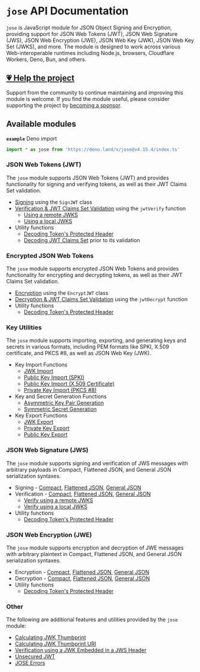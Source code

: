 # `jose` API Documentation

`jose` is JavaScript module for JSON Object Signing and Encryption, providing support for JSON Web Tokens (JWT), JSON Web Signature (JWS), JSON Web Encryption (JWE), JSON Web Key (JWK), JSON Web Key Set (JWKS), and more. The module is designed to work across various Web-interoperable runtimes including Node.js, browsers, Cloudflare Workers, Deno, Bun, and others.

## [💗 Help the project](https://github.com/sponsors/panva)

Support from the community to continue maintaining and improving this module is welcome. If you find the module useful, please consider supporting the project by [becoming a sponsor](https://github.com/sponsors/panva).

## Available modules

**`example`** Deno import
```js
import * as jose from 'https://deno.land/x/jose@v4.15.4/index.ts'
```

### JSON Web Tokens (JWT)

The `jose` module supports JSON Web Tokens (JWT) and provides functionality for signing and verifying tokens, as well as their JWT Claims Set validation.

- [Signing](https://github.com/panva/jose/blob/v4.15.4/docs/classes/jwt_sign.SignJWT.md) using the `SignJWT` class
- [Verification & JWT Claims Set Validation](https://github.com/panva/jose/blob/v4.15.4/docs/functions/jwt_verify.jwtVerify.md) using the `jwtVerify` function
  - [Using a remote JWKS](https://github.com/panva/jose/blob/v4.15.4/docs/functions/jwks_remote.createRemoteJWKSet.md)
  - [Using a local JWKS](https://github.com/panva/jose/blob/v4.15.4/docs/functions/jwks_local.createLocalJWKSet.md)
- Utility functions
  - [Decoding Token's Protected Header](https://github.com/panva/jose/blob/v4.15.4/docs/functions/util_decode_protected_header.decodeProtectedHeader.md)
  - [Decoding JWT Claims Set](https://github.com/panva/jose/blob/v4.15.4/docs/functions/util_decode_jwt.decodeJwt.md) prior to its validation

### Encrypted JSON Web Tokens

The `jose` module supports encrypted JSON Web Tokens and provides functionality for encrypting and decrypting tokens, as well as their JWT Claims Set validation.

- [Encryption](https://github.com/panva/jose/blob/v4.15.4/docs/classes/jwt_encrypt.EncryptJWT.md) using the `EncryptJWT` class
- [Decryption & JWT Claims Set Validation](https://github.com/panva/jose/blob/v4.15.4/docs/functions/jwt_decrypt.jwtDecrypt.md) using the `jwtDecrypt` function
- Utility functions
  - [Decoding Token's Protected Header](https://github.com/panva/jose/blob/v4.15.4/docs/functions/util_decode_protected_header.decodeProtectedHeader.md)

### Key Utilities

The `jose` module supports importing, exporting, and generating keys and secrets in various formats, including PEM formats like SPKI, X.509 certificate, and PKCS #8, as well as JSON Web Key (JWK).

- Key Import Functions
  - [JWK Import](https://github.com/panva/jose/blob/v4.15.4/docs/functions/key_import.importJWK.md)
  - [Public Key Import (SPKI)](https://github.com/panva/jose/blob/v4.15.4/docs/functions/key_import.importSPKI.md)
  - [Public Key Import (X.509 Certificate)](https://github.com/panva/jose/blob/v4.15.4/docs/functions/key_import.importX509.md)
  - [Private Key Import (PKCS #8)](https://github.com/panva/jose/blob/v4.15.4/docs/functions/key_import.importPKCS8.md)
- Key and Secret Generation Functions
  - [Asymmetric Key Pair Generation](https://github.com/panva/jose/blob/v4.15.4/docs/functions/key_generate_key_pair.generateKeyPair.md)
  - [Symmetric Secret Generation](https://github.com/panva/jose/blob/v4.15.4/docs/functions/key_generate_secret.generateSecret.md)
- Key Export Functions
  - [JWK Export](https://github.com/panva/jose/blob/v4.15.4/docs/functions/key_export.exportJWK.md)
  - [Private Key Export](https://github.com/panva/jose/blob/v4.15.4/docs/functions/key_export.exportPKCS8.md)
  - [Public Key Export](https://github.com/panva/jose/blob/v4.15.4/docs/functions/key_export.exportSPKI.md)

### JSON Web Signature (JWS)

The `jose` module supports signing and verification of JWS messages with arbitrary payloads in Compact, Flattened JSON, and General JSON serialization syntaxes.

- Signing - [Compact](https://github.com/panva/jose/blob/v4.15.4/docs/classes/jws_compact_sign.CompactSign.md), [Flattened JSON](https://github.com/panva/jose/blob/v4.15.4/docs/classes/jws_flattened_sign.FlattenedSign.md), [General JSON](https://github.com/panva/jose/blob/v4.15.4/docs/classes/jws_general_sign.GeneralSign.md)
- Verification - [Compact](https://github.com/panva/jose/blob/v4.15.4/docs/functions/jws_compact_verify.compactVerify.md), [Flattened JSON](https://github.com/panva/jose/blob/v4.15.4/docs/functions/jws_flattened_verify.flattenedVerify.md), [General JSON](https://github.com/panva/jose/blob/v4.15.4/docs/functions/jws_general_verify.generalVerify.md)
  - [Verify using a remote JWKS](https://github.com/panva/jose/blob/v4.15.4/docs/functions/jwks_remote.createRemoteJWKSet.md)
  - [Verify using a local JWKS](https://github.com/panva/jose/blob/v4.15.4/docs/functions/jwks_local.createLocalJWKSet.md)
- Utility functions
  - [Decoding Token's Protected Header](https://github.com/panva/jose/blob/v4.15.4/docs/functions/util_decode_protected_header.decodeProtectedHeader.md)

### JSON Web Encryption (JWE)

The `jose` module supports encryption and decryption of JWE messages with arbitrary plaintext in Compact, Flattened JSON, and General JSON serialization syntaxes.

- Encryption - [Compact](https://github.com/panva/jose/blob/v4.15.4/docs/classes/jwe_compact_encrypt.CompactEncrypt.md), [Flattened JSON](https://github.com/panva/jose/blob/v4.15.4/docs/classes/jwe_flattened_encrypt.FlattenedEncrypt.md), [General JSON](https://github.com/panva/jose/blob/v4.15.4/docs/classes/jwe_general_encrypt.GeneralEncrypt.md)
- Decryption - [Compact](https://github.com/panva/jose/blob/v4.15.4/docs/functions/jwe_compact_decrypt.compactDecrypt.md), [Flattened JSON](https://github.com/panva/jose/blob/v4.15.4/docs/functions/jwe_flattened_decrypt.flattenedDecrypt.md), [General JSON](https://github.com/panva/jose/blob/v4.15.4/docs/functions/jwe_general_decrypt.generalDecrypt.md)
- Utility functions
  - [Decoding Token's Protected Header](https://github.com/panva/jose/blob/v4.15.4/docs/functions/util_decode_protected_header.decodeProtectedHeader.md)

### Other

The following are additional features and utilities provided by the `jose` module:

- [Calculating JWK Thumbprint](https://github.com/panva/jose/blob/v4.15.4/docs/functions/jwk_thumbprint.calculateJwkThumbprint.md)
- [Calculating JWK Thumbprint URI](https://github.com/panva/jose/blob/v4.15.4/docs/functions/jwk_thumbprint.calculateJwkThumbprintUri.md)
- [Verification using a JWK Embedded in a JWS Header](https://github.com/panva/jose/blob/v4.15.4/docs/functions/jwk_embedded.EmbeddedJWK.md)
- [Unsecured JWT](https://github.com/panva/jose/blob/v4.15.4/docs/classes/jwt_unsecured.UnsecuredJWT.md)
- [JOSE Errors](https://github.com/panva/jose/blob/v4.15.4/docs/modules/util_errors.md)

